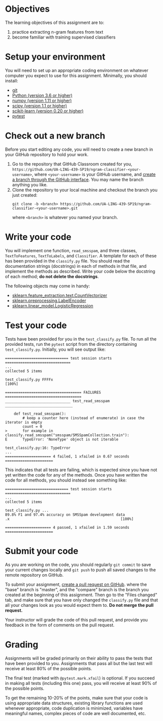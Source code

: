 # Objectives

The learning objectives of this assignment are to:
1. practice extracting n-gram features from text
2. become familiar with training supervised classifiers

# Setup your environment

You will need to set up an appropriate coding environment on whatever computer
you expect to use for this assignment.
Minimally, you should install:

* [git](https://git-scm.com/downloads)
* [Python (version 3.6 or higher)](https://www.python.org/downloads/)
* [numpy (version 1.11 or higher)](http://www.numpy.org/)
* [scipy (version 1.1 or higher)](https://www.scipy.org/)
* [scikit-learn (version 0.20 or higher)](http://scikit-learn.org/)
* [pytest](https://docs.pytest.org/)

# Check out a new branch

Before you start editing any code, you will need to create a new branch in your
GitHub repository to hold your work.

1. Go to the repository that GitHub Classroom created for you,
`https://github.com/UA-LING-439-SP19/ngram-classifier-<your-username>`, where
`<your-username>` is your GitHub username, and
[create a branch through the GitHub interface](https://help.github.com/articles/creating-and-deleting-branches-within-your-repository/).
You may name the branch anything you like.
2. Clone the repository to your local machine and checkout the branch you
just created:
   ```
   git clone -b <branch> https://github.com/UA-LING-439-SP19/ngram-classifier-<your-username>.git
   ```
   where `<branch>` is whatever you named your branch.


# Write your code

You will implement one function, `read_smsspam`, and three classes,
`TextToFeatures`, `TextToLabels`, and `Classifier`.
A template for each of these has been provided in the `classify.py` file.
You should read the documentation strings (docstrings) in each of methods in
that file, and implement the methods as described.
Write your code below the docstring of each method; **do not delete the
docstrings**.

The following objects may come in handy:
* [sklearn.feature_extraction.text.CountVectorizer]()
* [sklearn.preprocessing.LabelEncoder]()
* [sklearn.linear_model.LogisticRegression]() 


# Test your code

Tests have been provided for you in the `test_classify.py` file.
To run all the provided tests, run the ``pytest`` script from the directory
containing ``test_classify.py``.
Initially, you will see output like:
```
============================= test session starts ==============================
...
collected 5 items                                                              

test_classify.py FFFFx                                                   [100%]

=================================== FAILURES ===================================
______________________________ test_read_smsspam _______________________________

    def test_read_smsspam():
        # keep a counter here (instead of enumerate) in case the iterator is empty
        count = 0
>       for example in classify.read_smsspam("smsspam/SMSSpamCollection.train"):
E       TypeError: 'NoneType' object is not iterable

test_classify.py:16: TypeError
...
===================== 4 failed, 1 xfailed in 0.67 seconds ======================
```
This indicates that all tests are failing, which is expected since you have not
yet written the code for any of the methods.
Once you have written the code for all methods, you should instead see
something like:
```
============================= test session starts ==============================
...
collected 5 items                                                              

test_classify.py ...
89.8% F1 and 97.4% accuracy on SMSSpam development data
.x                                                   [100%]

===================== 4 passed, 1 xfailed in 1.59 seconds ======================
```

# Submit your code

As you are working on the code, you should regularly `git commit` to save your
current changes locally and `git push` to push all saved changes to the remote
repository on GitHub.

To submit your assignment,
[create a pull request on GitHub](https://help.github.com/articles/creating-a-pull-request/#creating-the-pull-request).
where the "base" branch is "master", and the "compare" branch is the branch you
created at the beginning of this assignment.
Then go to the "Files changed" tab, and make sure that you have only changed
the `classify.py` file and that all your changes look as you would expect them
to.
**Do not merge the pull request.**

Your instructor will grade the code of this pull request, and provide you
feedback in the form of comments on the pull request.

# Grading

Assignments will be graded primarily on their ability to pass the tests that
have been provided to you.
Assignments that pass all but the last test will receive at least 80% of the
possible points.

The final test (marked with `@pytest.mark.xfail`) is optional.
If you succeed in making all tests (including this one) pass, you will receive at
least 90% of the possible points.

To get the remaining 10-20% of the points, make sure that your code is using
appropriate data structures, existing library functions are used whenever
appropriate, code duplication is minimized, variables have meaningful names,
complex pieces of code are well documented, etc.
